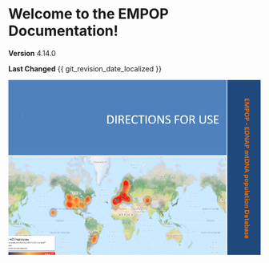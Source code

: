 # Welcome to the EMPOP Documentation!

**Version**  4.14.0

**Last Changed**  {{ git_revision_date_localized }}

![](images/titlepage.png)
